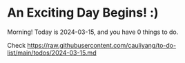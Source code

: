 # An Exciting Day Begins! :)

Morning! Today is 2024-03-15, and you have 0 things to do.

Check https://raw.githubusercontent.com/cauliyang/to-do-list/main/todos/2024-03-15.md